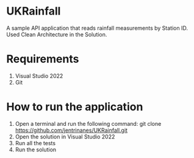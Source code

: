 # UKRainfall

A sample API application that reads rainfall measurements by Station ID. Used Clean Architecture in the Solution.

# Requirements

1. Visual Studio 2022
2. Git

# How to run the application

1. Open a terminal and run the following command: git clone https://github.com/jentrinanes/UKRainfall.git
2. Open the solution in Visual Studio 2022
3. Run all the tests
4. Run the solution
